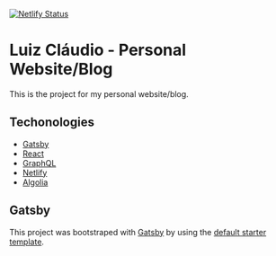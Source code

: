 [![Netlify Status](https://api.netlify.com/api/v1/badges/50b1f5ba-493d-46bc-a9c2-5784f9cc6268/deploy-status)](https://app.netlify.com/sites/lcnogueira/deploys)

# Luiz Cláudio - Personal Website/Blog

This is the project for my personal website/blog.

## Techonologies

- [Gatsby](https://www.gatsbyjs.org)
- [React](https://reactjs.org)
- [GraphQL](https://graphql.org)
- [Netlify](https://www.netlify.com)
- [Algolia](https://www.algolia.com/)

## Gatsby

This project was bootstraped with [Gatsby](https://www.gatsbyjs.org/) by using the [default starter template](https://github.com/gatsbyjs/gatsby-starter-default).
